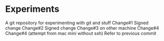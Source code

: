 # Experiments
A git repository for experimenting with git and stuff
Change#1
Signed change
Change#2
Signed change
Change#3 on other machine
Change#4
Change#4 (attempt from mac mini without ssh)
Refer to previous commit
